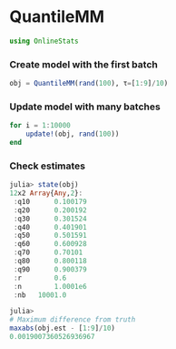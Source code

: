 
# QuantileMM


````julia
using OnlineStats
````





### Create model with the first batch
````julia
obj = QuantileMM(rand(100), τ=[1:9]/10)
````





### Update model with many batches
````julia
for i = 1:10000
    update!(obj, rand(100))
end
````





### Check estimates
````julia
julia> state(obj)
12x2 Array{Any,2}:
 :q10      0.100179
 :q20      0.200192
 :q30      0.301524
 :q40      0.401901
 :q50      0.501591
 :q60      0.600928
 :q70      0.70101 
 :q80      0.800118
 :q90      0.900379
 :r        0.6     
 :n        1.0001e6
 :nb   10001.0     

julia> 
# Maximum difference from truth
maxabs(obj.est - [1:9]/10)
0.0019007360526936967

````


